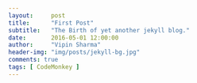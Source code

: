 ```yaml
---
layout:     post
title:      "First Post"
subtitle:   "The Birth of yet another jekyll blog."
date:       2016-05-01 12:00:00
author:     "Vipin Sharma"
header-img: "img/posts/jekyll-bg.jpg"
comments: true
tags: [ CodeMonkey ]
---
```

